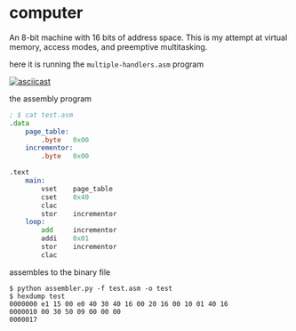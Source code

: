 # computer

An 8-bit machine with 16 bits of address space. This is my attempt 
at virtual memory, access modes, and preemptive multitasking.

here it is running the `multiple-handlers.asm` program

[![asciicast](https://asciinema.org/a/14.png)](https://asciinema.org/a/14)

the assembly program

```asm
; $ cat test.asm
.data
    page_table:
        .byte   0x00
    incrementor:
        .byte   0x00

.text
    main:
        vset    page_table
        cset    0x40
        clac
        stor    incrementor
    loop:
        add     incrementor
        addi    0x01
        stor    incrementor
        clac
```


assembles to the binary file
    
    $ python assembler.py -f test.asm -o test
    $ hexdump test
    0000000 e1 15 00 e0 40 30 40 16 00 20 16 00 10 01 40 16
    0000010 00 30 50 09 00 00 00                           
    0000017

